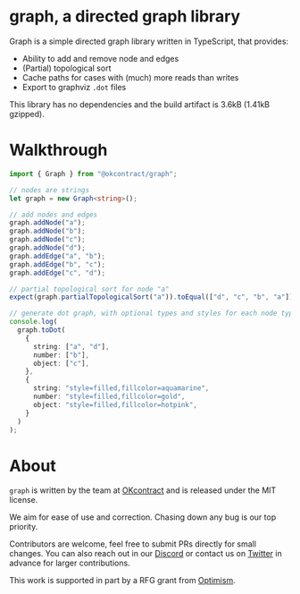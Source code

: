 # graph, a directed graph library

Graph is a simple directed graph library written in TypeScript, that provides:

- Ability to add and remove node and edges
- (Partial) topological sort
- Cache paths for cases with (much) more reads than writes
- Export to graphviz `.dot` files

This library has no dependencies and the build artifact is 3.6kB (1.41kB gzipped).

# Walkthrough

```ts
import { Graph } from "@okcontract/graph";

// nodes are strings
let graph = new Graph<string>();

// add nodes and edges
graph.addNode("a");
graph.addNode("b");
graph.addNode("c");
graph.addNode("d");
graph.addEdge("a", "b");
graph.addEdge("b", "c");
graph.addEdge("c", "d");

// partial topological sort for node "a"
expect(graph.partialTopologicalSort("a")).toEqual(["d", "c", "b", "a"]);

// generate dot graph, with optional types and styles for each node type
console.log(
  graph.toDot(
    {
      string: ["a", "d"],
      number: ["b"],
      object: ["c"],
    },
    {
      string: "style=filled,fillcolor=aquamarine",
      number: "style=filled,fillcolor=gold",
      object: "style=filled,fillcolor=hotpink",
    }
  )
);
```

# About

`graph` is written by the team at [OKcontract](https://okcontract.com) and is released under the MIT license.

We aim for ease of use and correction. Chasing down any bug is our top priority.

Contributors are welcome, feel free to submit PRs directly for small changes. You can also reach out in our [Discord](https://discord.gg/Cun5aF7k) or contact us on [Twitter](https://x.com/okcontract) in advance for larger contributions.

This work is supported in part by a RFG grant from [Optimism](https://optimism.io).
